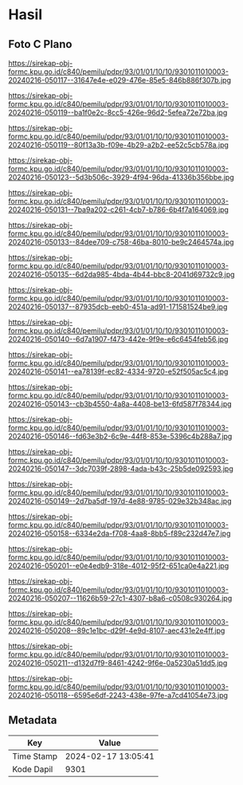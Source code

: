 # Hasil

## Foto C Plano

https://sirekap-obj-formc.kpu.go.id/c840/pemilu/pdpr/93/01/01/10/10/9301011010003-20240216-050117--31647e4e-e029-476e-85e5-846b886f307b.jpg

https://sirekap-obj-formc.kpu.go.id/c840/pemilu/pdpr/93/01/01/10/10/9301011010003-20240216-050119--ba1f0e2c-8cc5-426e-96d2-5efea72e72ba.jpg

https://sirekap-obj-formc.kpu.go.id/c840/pemilu/pdpr/93/01/01/10/10/9301011010003-20240216-050119--80f13a3b-f09e-4b29-a2b2-ee52c5cb578a.jpg

https://sirekap-obj-formc.kpu.go.id/c840/pemilu/pdpr/93/01/01/10/10/9301011010003-20240216-050123--5d3b506c-3929-4f94-96da-41336b356bbe.jpg

https://sirekap-obj-formc.kpu.go.id/c840/pemilu/pdpr/93/01/01/10/10/9301011010003-20240216-050131--7ba9a202-c261-4cb7-b786-6b4f7a164069.jpg

https://sirekap-obj-formc.kpu.go.id/c840/pemilu/pdpr/93/01/01/10/10/9301011010003-20240216-050133--84dee709-c758-46ba-8010-be9c2464574a.jpg

https://sirekap-obj-formc.kpu.go.id/c840/pemilu/pdpr/93/01/01/10/10/9301011010003-20240216-050135--6d2da985-4bda-4b44-bbc8-2041d69732c9.jpg

https://sirekap-obj-formc.kpu.go.id/c840/pemilu/pdpr/93/01/01/10/10/9301011010003-20240216-050137--87935dcb-eeb0-451a-ad91-171581524be9.jpg

https://sirekap-obj-formc.kpu.go.id/c840/pemilu/pdpr/93/01/01/10/10/9301011010003-20240216-050140--6d7a1907-f473-442e-9f9e-e6c6454feb56.jpg

https://sirekap-obj-formc.kpu.go.id/c840/pemilu/pdpr/93/01/01/10/10/9301011010003-20240216-050141--ea78139f-ec82-4334-9720-e52f505ac5c4.jpg

https://sirekap-obj-formc.kpu.go.id/c840/pemilu/pdpr/93/01/01/10/10/9301011010003-20240216-050143--cb3b4550-4a8a-4408-be13-6fd587f78344.jpg

https://sirekap-obj-formc.kpu.go.id/c840/pemilu/pdpr/93/01/01/10/10/9301011010003-20240216-050146--fd63e3b2-6c9e-44f8-853e-5396c4b288a7.jpg

https://sirekap-obj-formc.kpu.go.id/c840/pemilu/pdpr/93/01/01/10/10/9301011010003-20240216-050147--3dc7039f-2898-4ada-b43c-25b5de092593.jpg

https://sirekap-obj-formc.kpu.go.id/c840/pemilu/pdpr/93/01/01/10/10/9301011010003-20240216-050149--2d7ba5df-197d-4e88-9785-029e32b348ac.jpg

https://sirekap-obj-formc.kpu.go.id/c840/pemilu/pdpr/93/01/01/10/10/9301011010003-20240216-050158--6334e2da-f708-4aa8-8bb5-f89c232d47e7.jpg

https://sirekap-obj-formc.kpu.go.id/c840/pemilu/pdpr/93/01/01/10/10/9301011010003-20240216-050201--e0e4edb9-318e-4012-95f2-651ca0e4a221.jpg

https://sirekap-obj-formc.kpu.go.id/c840/pemilu/pdpr/93/01/01/10/10/9301011010003-20240216-050207--11626b59-27c1-4307-b8a6-c0508c930264.jpg

https://sirekap-obj-formc.kpu.go.id/c840/pemilu/pdpr/93/01/01/10/10/9301011010003-20240216-050208--89c1e1bc-d29f-4e9d-8107-aec431e2e4ff.jpg

https://sirekap-obj-formc.kpu.go.id/c840/pemilu/pdpr/93/01/01/10/10/9301011010003-20240216-050211--d132d7f9-8461-4242-9f6e-0a5230a51dd5.jpg

https://sirekap-obj-formc.kpu.go.id/c840/pemilu/pdpr/93/01/01/10/10/9301011010003-20240216-050118--6595e6df-2243-438e-97fe-a7cd41054e73.jpg


## Metadata

| Key        | Value               |
| ---------- | ------------------- |
| Time Stamp | 2024-02-17 13:05:41 |
| Kode Dapil | 9301                |



